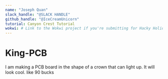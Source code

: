 ```yaml
---
name: "Joseph Quan"
slack_handle: "@SLACK HANDLE"
github_handle: "@IceCreamUnicorn"
tutorial: Canyon Crest Tutorial
wokwi: # Link to the Wokwi project if you're submitting for Hacky Holidays
---
```


# King-PCB

<!-- Describe your board in 2-3 sentences. What are you making? What will it do? --> I am making a PCB board in the shape of a crown that can light up. It will look cool. 

<!-- How much is it going to cost? --> like 90 bucks

<!-- Tell us a little bit about your design process. What were some challenges? What helped? ***Totally 
Some challenges were routing, but with some trial and error it was fine. 
